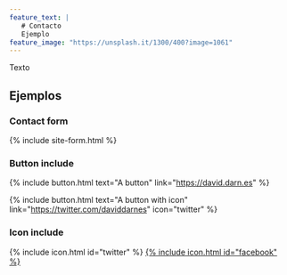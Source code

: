 ```yaml
---
feature_text: |
   # Contacto
   Ejemplo
feature_image: "https://unsplash.it/1300/400?image=1061"
---
```


Texto

## Ejemplos

### Contact form

{% include site-form.html %}



### Button include

{% include button.html text="A button" link="https://david.darn.es" %}

{% include button.html text="A button with icon" link="https://twitter.com/daviddarnes" icon="twitter" %}

### Icon include

{% include icon.html id="twitter" %} [{% include icon.html id="facebook" %}](https://www.facebook.com)



